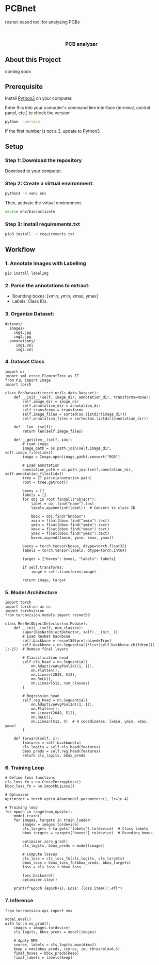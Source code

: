 # PCBnet
resnet-based tool for analyzing PCBs

<!-- PROJECT LOGO -->
<br />
<div align="left">

<h3 align="center">PCB analyzer </h3>

## About this Project

coming soon
 
## Prerequisite

Install [Python3](https://www.python.org/downloads/) on your computer.

Enter this into your computer's command line interface (terminal, control panel, etc.) to check the version:

  ```sh
  python --version
  ```

If the first number is not a 3, update to Python3.

## Setup

### Step 1: Download the repository

Download to your computer. 

### Step 2: Create a virtual environment: 

```sh
python3 -m venv env
```

Then, activate the virtual environment.


```sh
source env/bin/activate
```

### Step 3: Install requirements.txt

  ```sh
pip3 install -r requirements.txt
  ```

## Workflow

### 1. Annotate Images with LabelImg
```
pip install labelImg
```


### 2. Parse the annotations to extract:
 - Bounding boxes: [xmin, ymin, xmax, ymax]
 - Labels: Class IDs.


### 3. Organize Dataset:
```
dataset/
  images/
    img1.jpg
    img2.jpg
  annotations/
     img1.xml
     img2.xml
```
      
### 4. Dataset Class

```
import os
import xml.etree.ElementTree as ET
from PIL import Image
import torch

class PcbDataset(torch.utils.data.Dataset):
    def __init__(self, image_dir, annotation_dir, transforms=None):
        self.image_dir = image_dir
        self.annotation_dir = annotation_dir
        self.transforms = transforms
        self.image_files = sorted(os.listdir(image_dir))
        self.annotation_files = sorted(os.listdir(annotation_dir))

    def __len__(self):
        return len(self.image_files)

    def __getitem__(self, idx):
        # Load image
        image_path = os.path.join(self.image_dir, self.image_files[idx])
        image = Image.open(image_path).convert("RGB")
        
        # Load annotation
        annotation_path = os.path.join(self.annotation_dir, self.annotation_files[idx])
        tree = ET.parse(annotation_path)
        root = tree.getroot()
        
        boxes = []
        labels = []
        for obj in root.findall("object"):
            label = obj.find("name").text
            labels.append(int(label))  # Convert to class ID
            
            bbox = obj.find("bndbox")
            xmin = float(bbox.find("xmin").text)
            ymin = float(bbox.find("ymin").text)
            xmax = float(bbox.find("xmax").text)
            ymax = float(bbox.find("ymax").text)
            boxes.append([xmin, ymin, xmax, ymax])
        
        boxes = torch.tensor(boxes, dtype=torch.float32)
        labels = torch.tensor(labels, dtype=torch.int64)

        target = {"boxes": boxes, "labels": labels}
        
        if self.transforms:
            image = self.transforms(image)

        return image, target
```

### 5. Model Architecture
```
import torch
import torch.nn as nn
import torchvision
from torchvision.models import resnet50

class ResNetObjectDetector(nn.Module):
    def __init__(self, num_classes):
        super(ResNetObjectDetector, self).__init__()
        # Load ResNet backbone
        self.backbone = resnet50(pretrained=True)
        self.backbone = nn.Sequential(*list(self.backbone.children())[:-2])  # Remove final layers

        # Classification head
        self.cls_head = nn.Sequential(
            nn.AdaptiveAvgPool2d((1, 1)),
            nn.Flatten(),
            nn.Linear(2048, 512),
            nn.ReLU(),
            nn.Linear(512, num_classes)
        )
        
        # Regression head
        self.reg_head = nn.Sequential(
            nn.AdaptiveAvgPool2d((1, 1)),
            nn.Flatten(),
            nn.Linear(2048, 512),
            nn.ReLU(),
            nn.Linear(512, 4)  # 4 coordinates: [xmin, ymin, xmax, ymax]
        )

    def forward(self, x):
        features = self.backbone(x)
        cls_logits = self.cls_head(features)
        bbox_preds = self.reg_head(features)
        return cls_logits, bbox_preds
```


### 6. Training Loop
  ```
  # Define loss functions
  cls_loss_fn = nn.CrossEntropyLoss()
  bbox_loss_fn = nn.SmoothL1Loss()
  
  # Optimizer
  optimizer = torch.optim.Adam(model.parameters(), lr=1e-4)
  
  # Training loop
  for epoch in range(num_epochs):
      model.train()
      for images, targets in train_loader:
          images = images.to(device)
          cls_targets = targets['labels'].to(device)  # Class labels
          bbox_targets = targets['boxes'].to(device)  # Bounding boxes
  
          optimizer.zero_grad()
          cls_logits, bbox_preds = model(images)
          
          # Compute losses
          cls_loss = cls_loss_fn(cls_logits, cls_targets)
          bbox_loss = bbox_loss_fn(bbox_preds, bbox_targets)
          loss = cls_loss + bbox_loss
          
          loss.backward()
          optimizer.step()
          
      print(f"Epoch {epoch+1}, Loss: {loss.item():.4f}")
  ```

### 7. Inference

```
from torchvision.ops import nms

model.eval()
with torch.no_grad():
    images = images.to(device)
    cls_logits, bbox_preds = model(images)
    
    # Apply NMS
    scores, labels = cls_logits.max(dim=1)
    keep = nms(bbox_preds, scores, iou_threshold=0.5)
    final_boxes = bbox_preds[keep]
    final_labels = labels[keep]
```


<!-- MARKDOWN LINKS & IMAGES -->
<!-- https://www.markdownguide.org/basic-syntax/#reference-style-links -->
[contributors-shield]: https://img.shields.io/github/contributors/github_username/repo_name.svg?style=for-the-badge
[contributors-url]: https://github.com/github_username/repo_name/graphs/contributors
[forks-shield]: https://img.shields.io/github/forks/github_username/repo_name.svg?style=for-the-badge
[forks-url]: https://github.com/github_username/repo_name/network/members
[stars-shield]: https://img.shields.io/github/stars/github_username/repo_name.svg?style=for-the-badge
[stars-url]: https://github.com/github_username/repo_name/stargazers
[issues-shield]: https://img.shields.io/github/issues/github_username/repo_name.svg?style=for-the-badge
[issues-url]: https://github.com/github_username/repo_name/issues
[license-shield]: https://img.shields.io/github/license/github_username/repo_name.svg?style=for-the-badge
[license-url]: https://github.com/github_username/repo_name/blob/master/LICENSE.txt
[linkedin-shield]: https://img.shields.io/badge/-LinkedIn-black.svg?style=for-the-badge&logo=linkedin&colorB=555
[linkedin-url]: https://linkedin.com/in/linkedin_username
[product-screenshot]: images/screenshot.png
